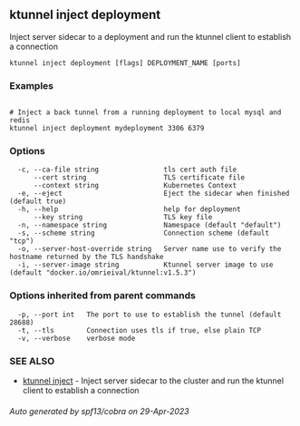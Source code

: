 ## ktunnel inject deployment

Inject server sidecar to a deployment and run the ktunnel client to establish a connection

```
ktunnel inject deployment [flags] DEPLOYMENT_NAME [ports]
```

### Examples

```

# Inject a back tunnel from a running deployment to local mysql and redis 
ktunnel inject deployment mydeployment 3306 6379

```

### Options

```
  -c, --ca-file string                tls cert auth file
      --cert string                   TLS certificate file
      --context string                Kubernetes Context
  -e, --eject                         Eject the sidecar when finished (default true)
  -h, --help                          help for deployment
      --key string                    TLS key file
  -n, --namespace string              Namespace (default "default")
  -s, --scheme string                 Connection scheme (default "tcp")
  -o, --server-host-override string   Server name use to verify the hostname returned by the TLS handshake
  -i, --server-image string           Ktunnel server image to use (default "docker.io/omrieival/ktunnel:v1.5.3")
```

### Options inherited from parent commands

```
  -p, --port int   The port to use to establish the tunnel (default 28688)
  -t, --tls        Connection uses tls if true, else plain TCP
  -v, --verbose    verbose mode
```

### SEE ALSO

* [ktunnel inject](ktunnel_inject.md)	 - Inject server sidecar to the cluster and run the ktunnel client to establish a connection

###### Auto generated by spf13/cobra on 29-Apr-2023

